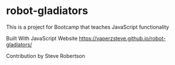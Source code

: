 # robot-gladiators
This is a project for Bootcamp that teaches JavaScript functionality

Built With
JavaScript
Website
https://vaperzsteve.github.io/robot-gladiators/

Contribution
by Steve Robertson

